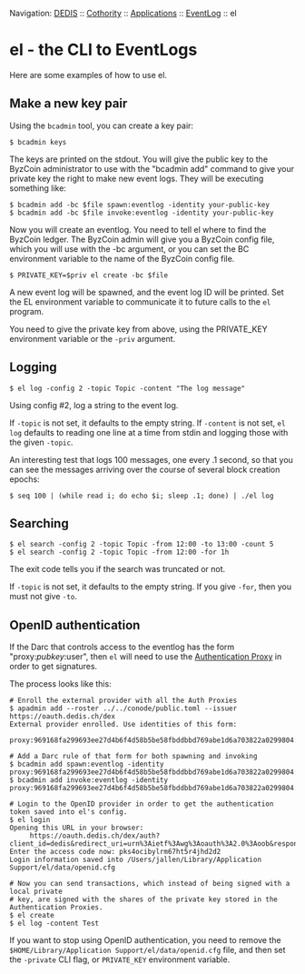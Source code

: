Navigation: [DEDIS](https://github.com/dedis/doc/tree/master/README.md) ::
[Cothority](https://github.com/dedis/cothority/tree/master/README.md) ::
[Applications](https://github.com/dedis/cothority/blob/master/doc/Applications.md) ::
[EventLog](https://github.com/dedis/cothority/blob/master/eventlog/README.md) ::
el

# el - the CLI to EventLogs

Here are some examples of how to use el.

## Make a new key pair

Using the `bcadmin` tool, you can create a key pair:

```
$ bcadmin keys
```

The keys are printed on the stdout. You will give the public key to the
ByzCoin administrator to use with the "bcadmin add" command to give your
private key the right to make new event logs. They will be executing something like:

```
$ bcadmin add -bc $file spawn:eventlog -identity your-public-key
$ bcadmin add -bc $file invoke:eventlog -identity your-public-key
```

Now you will create an eventlog. You need to tell el where to find the ByzCoin
ledger. The ByzCoin admin will give you a ByzCoin config file, which you will
use with the -bc argument, or you can set the BC environment variable to the
name of the ByzCoin config file. 

```
$ PRIVATE_KEY=$priv el create -bc $file
```

A new event log will be spawned, and the event log ID will be printed. Set the
EL environment variable to communicate it to future calls to the `el` program.

You need to give the private key from above, using the PRIVATE_KEY environment
variable or the `-priv` argument.

## Logging

```
$ el log -config 2 -topic Topic -content "The log message"
```

Using config #2, log a string to the event log.

If `-topic` is not set, it defaults to the empty string. If `-content`
is not set, `el log` defaults to reading one line at a time from stdin
and logging those with the given `-topic`.

An interesting test that logs 100 messages, one every .1 second, so
that you can see the messages arriving over the course of several
block creation epochs:

```
$ seq 100 | (while read i; do echo $i; sleep .1; done) | ./el log
```

## Searching

```
$ el search -config 2 -topic Topic -from 12:00 -to 13:00 -count 5
$ el search -config 2 -topic Topic -from 12:00 -for 1h
```

The exit code tells you if the search was truncated or not.

If `-topic` is not set, it defaults to the empty string. If you give
`-for`, then you must not give `-to`.

## OpenID authentication

If the Darc that controls access to the eventlog has the form
"proxy:$pubkey:$user", then `el` will need to use the
[Authentication Proxy](../../authprox/README.md) in order to get signatures.

The process looks like this:

```
# Enroll the external provider with all the Auth Proxies
$ apadmin add --roster ../../conode/public.toml --issuer https://oauth.dedis.ch/dex
External provider enrolled. Use identities of this form:
	 proxy:969168fa299693ee27d4b6f4d58b5be58fbddbbd769abe1d6a703822a0299804:user@example.com

# Add a Darc rule of that form for both spawning and invoking
$ bcadmin add spawn:eventlog -identity proxy:969168fa299693ee27d4b6f4d58b5be58fbddbbd769abe1d6a703822a0299804:user@example.com
$ bcadmin add invoke:eventlog -identity proxy:969168fa299693ee27d4b6f4d58b5be58fbddbbd769abe1d6a703822a0299804:user@example.com

# Login to the OpenID provider in order to get the authentication token saved into el's config.
$ el login
Opening this URL in your browser:
	 https://oauth.dedis.ch/dex/auth?client_id=dedis&redirect_uri=urn%3Aietf%3Awg%3Aoauth%3A2.0%3Aoob&response_type=code&scope=offline_access+openid+email&state=none
Enter the access code now: pks4ocibylrm67ht5r4jhd2d2
Login information saved into /Users/jallen/Library/Application Support/el/data/openid.cfg

# Now you can send transactions, which instead of being signed with a local private
# key, are signed with the shares of the private key stored in the Authentication Proxies.
$ el create
$ el log -content Test
```

If you want to stop using OpenID authentication, you need to remove the
`$HOME/Library/Application Support/el/data/openid.cfg` file, and then set the `-private`
CLI flag, or `PRIVATE_KEY` environment variable.
